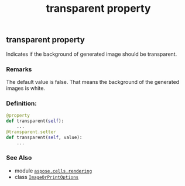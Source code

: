 ﻿---
title: transparent property
second_title: Aspose.Cells for Python via .NET API References
description: 
type: docs
weight: 400
url: /aspose.cells.rendering/imageorprintoptions/transparent/
is_root: false
---

## transparent property


Indicates if the background of generated image should be transparent.

### Remarks 


The default value is false. That means the background of the generated images is white.
### Definition:
```python
@property
def transparent(self):
    ...
@transparent.setter
def transparent(self, value):
    ...
```

### See Also
* module [`aspose.cells.rendering`](../../)
* class [`ImageOrPrintOptions`](/cells/python-net/aspose.cells.rendering/imageorprintoptions)
